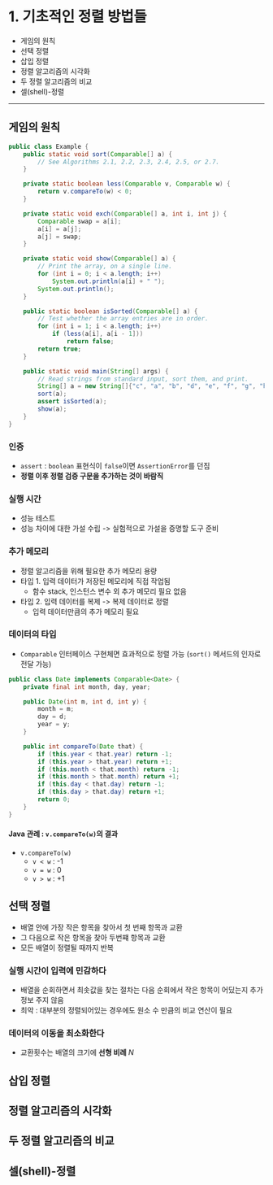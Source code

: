 # 1. 기초적인 정렬 방법들

- 게임의 원칙
- 선택 정렬
- 삽입 정렬
- 정렬 알고리즘의 시각화
- 두 정렬 알고리즘의 비교
- 셀(shell)-정렬

---

## 게임의 원칙

```java
public class Example {
    public static void sort(Comparable[] a) {
        // See Algorithms 2.1, 2.2, 2.3, 2.4, 2.5, or 2.7.
    }

    private static boolean less(Comparable v, Comparable w) {
        return v.compareTo(w) < 0;
    }

    private static void exch(Comparable[] a, int i, int j) {
        Comparable swap = a[i];
        a[i] = a[j];
        a[j] = swap;
    }

    private static void show(Comparable[] a) {
        // Print the array, on a single line.
        for (int i = 0; i < a.length; i++)
            System.out.println(a[i] + " ");
        System.out.println();
    }

    public static boolean isSorted(Comparable[] a) {
        // Test whether the array entries are in order.
        for (int i = 1; i < a.length; i++)
            if (less(a[i], a[i - 1]))
                return false;
        return true;
    }

    public static void main(String[] args) {
        // Read strings from standard input, sort them, and print.
        String[] a = new String[]{"c", "a", "b", "d", "e", "f", "g", "h", "i", "j", "k"};
        sort(a);
        assert isSorted(a);
        show(a);
    }
}

```

### 인증

- `assert` : `boolean` 표현식이 `false`이면 `AssertionError`를 던짐
- **정렬 이후 정렬 검증 구문을 추가하는 것이 바람직**

### 실행 시간

- 성능 테스트
- 성능 차이에 대한 가설 수립 -> 실험적으로 가설을 증명할 도구 준비

### 추가 메모리

- 정렬 알고리즘을 위해 필요한 추가 메모리 용량
- 타입 1. 입력 데이터가 저장된 메모리에 직접 작업됨
    - 함수 stack, 인스턴스 변수 외 추가 메모리 필요 없음
- 타입 2. 입력 데이터를 복제 -> 복제 데이터로 정렬
    - 입력 데이터만큼의 추가 메모리 필요

### 데이터의 타입

- `Comparable` 인터페이스 구현체면 효과적으로 정렬 가능 (`sort()` 메서드의 인자로 전달 가능)

```java
public class Date implements Comparable<Date> {
    private final int month, day, year;

    public Date(int m, int d, int y) {
        month = m;
        day = d;
        year = y;
    }

    public int compareTo(Date that) {
        if (this.year < that.year) return -1;
        if (this.year > that.year) return +1;
        if (this.month < that.month) return -1;
        if (this.month > that.month) return +1;
        if (this.day < that.day) return -1;
        if (this.day > that.day) return +1;
        return 0;
    }
}
``` 

#### Java 관례 : `v.compareTo(w)`의 결과

- `v.compareTo(w)`
    - `v < w` : -1
    - `v = w` : 0
    - `v > w` : +1

## 선택 정렬

- 배열 안에 가장 작은 항목을 찾아서 첫 번째 항목과 교환
- 그 다음으로 작은 항목을 찾아 두번쨰 항목과 교환
- 모든 배열이 정렬될 때까지 반복

### 실행 시간이 입력에 민감하다

- 배열을 순회하면서 최솟값을 찾는 절차는 다음 순회에서 작은 항목이 어딨는지 추가정보 주지 않음
- 최악 : 대부분의 정렬되어있는 경우에도 원소 수 만큼의 비교 연산이 필요

### 데이터의 이동을 최소화한다

- 교환횟수는 배열의 크기에 **선형 비례** _N_

## 삽입 정렬

## 정렬 알고리즘의 시각화

## 두 정렬 알고리즘의 비교

## 셀(shell)-정렬
